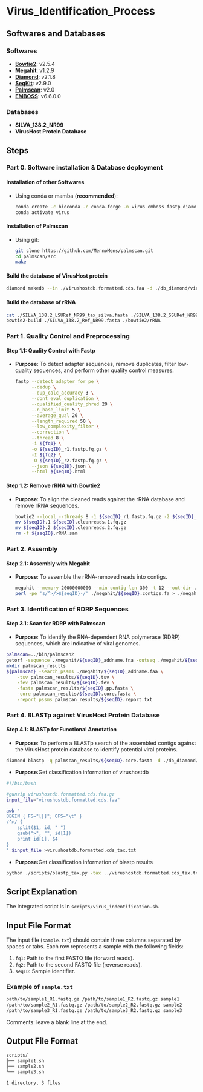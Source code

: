 # Virus_Identification_Process

## Softwares and Databases

### Softwares

- **[Bowtie2](http://bowtie-bio.sourceforge.net/bowtie2/index.shtml)**: v2.5.4 
- **[Megahit](https://github.com/voutcn/megahit)**: v1.2.9 
- **[Diamond](https://www.diamondsearch.org/)**: v2.1.8 
- **[SeqKit](https://bioinf.shenwei.me/seqkit/)**: v2.9.0 
- **[Palmscan](https://github.com/MennoMens/palm)**: v2.0 
- **[EMBOSS](https://emboss.sourceforge.io/)**: v6.6.0.0 
### Databases

- **SILVA_138.2_NR99**
- **VirusHost Protein Database**

## Steps

### Part 0. Software installation & Database deployment

#### Installation of other Softwares

- Using conda or mamba (**recommended**):
  ```bash
  conda create -c bioconda -c conda-forge -n virus emboss fastp diamond seqkit megahit unzip gxx_linux-64 bowtie2 -y
  conda activate virus
  ```

#### Installation of Palmscan

- Using git:
  ```bash
  git clone https://github.com/MennoMens/palmscan.git
  cd palmscan/src
  make
  ```

#### Build the database of VirusHost protein

```bash
diamond makedb --in ./virushostdb.formatted.cds.faa -d ./db_diamond/virushostdb_protein
```

#### Build the database of rRNA

```bash
cat ./SILVA_138.2_LSURef_NR99_tax_silva.fasta ./SILVA_138.2_SSURef_NR99_tax_silva.fasta > SILVA_138.2_Ref_NR99.fasta
bowtie2-build ./SILVA_138.2_Ref_NR99.fasta ./bowtie2/rRNA
```

### Part 1. Quality Control and Preprocessing

#### Step 1.1: Quality Control with Fastp

- **Purpose**: To detect adapter sequences, remove duplicates, filter low-quality sequences, and perform other quality control measures.
  ```bash
  fastp --detect_adapter_for_pe \
        --dedup \
        --dup_calc_accuracy 3 \
        --dont_eval_duplication \
        --qualified_quality_phred 20 \
        --n_base_limit 5 \
        --average_qual 20 \
        --length_required 50 \
        --low_complexity_filter \
        --correction \
        --thread 8 \
        -i ${fq1} \
        -o ${seqID}_r1.fastp.fq.gz \
        -I ${fq2} \
        -O ${seqID}_r2.fastp.fq.gz \
        --json ${seqID}.json \
        --html ${seqID}.html
  ```

#### Step 1.2: Remove rRNA with Bowtie2

- **Purpose**: To align the cleaned reads against the rRNA database and remove rRNA sequences.
  ```bash
  bowtie2 --local --threads 8 -1 ${seqID}_r1.fastp.fq.gz -2 ${seqID}_r2.fastp.fq.gz -x ./bowtie2/rRNA -S ${seqID}.rRNA.sam --un-conc-gz ${seqID}
  mv ${seqID}.1 ${seqID}.cleanreads.1.fq.gz
  mv ${seqID}.2 ${seqID}.cleanreads.2.fq.gz
  rm -f ${seqID}.rRNA.sam
  ```

### Part 2. Assembly

#### Step 2.1: Assembly with Megahit

- **Purpose**: To assemble the rRNA-removed reads into contigs.
  ```bash
  megahit --memory 20000000000 --min-contig-len 300 -t 12 --out-dir ./megahit --out-prefix ${seqID} -1 ${seqID}.cleanreads.1.fq.gz -2 ${seqID}.cleanreads.2.fq.gz
  perl -pe 's/^>/>${seqID}-/' ./megahit/${seqID}.contigs.fa > ./megahit/${seqID}_addname.fna
  ```

### Part 3. Identification of RDRP Sequences

#### Step 3.1: Scan for RDRP with Palmscan

- **Purpose**: To identify the RNA-dependent RNA polymerase (RDRP) sequences, which are indicative of viral genomes.
```bash
palmscan=../bin/palmscan2
getorf -sequence ./megahit/${seqID}_addname.fna -outseq ./megahit/${seqID}_addname.faa -minsize 600
mkdir palmscan_results
${palmscan} -search_pssms ./megahit/${seqID}_addname.faa \
    -tsv palmscan_results/${seqID}.tsv \
    -fev palmscan_results/${seqID}.fev \
    -fasta palmscan_results/${seqID}.pp.fasta \
    -core palmscan_results/${seqID}.core.fasta \
    -report_pssms palmscan_results/${seqID}.report.txt
```

### Part 4. BLASTp against VirusHost Protein Database

#### Step 4.1: BLASTp for Functional Annotation

- **Purpose**: To perform a BLASTp search of the assembled contigs against the VirusHost protein database to identify potential viral proteins.
```bash
diamond blastp -q palmscan_results/${seqID}.core.fasta -d ./db_diamond/virushostdb_protein.dmnd -o blastp_results.txt --evalue 1e-5 --top 5
```
- **Purpose**:Get classification information of virushostdb
```bash
#!/bin/bash

#gunzip virushostdb.formatted.cds.faa.gz
input_file="virushostdb.formatted.cds.faa"

awk '
BEGIN { FS="[|]"; OFS="\t" }
/^>/ {
    split($1, id, " ")
    gsub(">", "", id[1])
    print id[1], $4
}
' $input_file >virushostdb.formatted.cds_tax.txt
```
- **Purpose**:Get classification information of blastp results
```bash
python ./scripts/blastp_tax.py -tax ../virushostdb.formatted.cds_tax.txt -i ./blastp_results.txt  -o ./blastp_results_tax.txt
```
## Script Explanation

The integrated script is in `scripts/virus_indentification.sh`.

## Input File Format

The input file (`sample.txt`) should contain three columns separated by spaces or tabs. Each row represents a sample with the following fields:

1. `fq1`: Path to the first FASTQ file (forward reads).
2. `fq2`: Path to the second FASTQ file (reverse reads).
3. `seqID`: Sample identifier.

### Example of `sample.txt`
```txt
path/to/sample1_R1.fastq.gz /path/to/sample1_R2.fastq.gz sample1
/path/to/sample2_R1.fastq.gz /path/to/sample2_R2.fastq.gz sample2
/path/to/sample3_R1.fastq.gz /path/to/sample3_R2.fastq.gz sample3

```

Comments: leave a blank line at the end.

## Output File Format
```txt
scripts/
├── sample1.sh
├── sample2.sh
└── sample3.sh

1 directory, 3 files

```